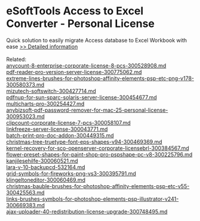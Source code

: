 # eSoftTools Access to Excel Converter - Personal License
Quick solution to easily migrate Access database to Excel Workbook with ease
[>> Detailed information](https://secure.shareit.com/shareit/product.html?productid=300877044&affiliateid=200057808)<br/><br/>Related:
<br />[anycount-8-enterprise-corporate-license-8-pcs-300528908.md](https://github.com/downloadplanet/downloadplanet/blob/main/anycount-8-enterprise-corporate-license-8-pcs-300528908.md)<br />[pdf-reader-pro-version-server-license-300775062.md](https://github.com/downloadplanet/downloadplanet/blob/main/pdf-reader-pro-version-server-license-300775062.md)<br />[extreme-lines-brushes-for-photoshop-affinity-elements-psp-etc-png-v178-300580373.md](https://github.com/downloadplanet/downloadplanet/blob/main/extreme-lines-brushes-for-photoshop-affinity-elements-psp-etc-png-v178-300580373.md)<br />[mizutech-softswitch-300427714.md](https://github.com/downloadplanet/downloadplanet/blob/main/mizutech-softswitch-300427714.md)<br />[pdfnup-for-sun-sparc-solaris-server-license-300454677.md](https://github.com/downloadplanet/downloadplanet/blob/main/pdfnup-for-sun-sparc-solaris-server-license-300454677.md)<br />[multicharts-pro-300254427.md](https://github.com/downloadplanet/downloadplanet/blob/main/multicharts-pro-300254427.md)<br />[anybizsoft-pdf-password-remover-for-mac-25-personal-license-300953023.md](https://github.com/downloadplanet/downloadplanet/blob/main/anybizsoft-pdf-password-remover-for-mac-25-personal-license-300953023.md)<br />[clipcount-corporate-license-7-pcs-300058107.md](https://github.com/downloadplanet/downloadplanet/blob/main/clipcount-corporate-license-7-pcs-300058107.md)<br />[linkfreeze-server-license-300043771.md](https://github.com/downloadplanet/downloadplanet/blob/main/linkfreeze-server-license-300043771.md)<br />[batch-print-pro-doc-addon-300449315.md](https://github.com/downloadplanet/downloadplanet/blob/main/batch-print-pro-doc-addon-300449315.md)<br />[christmas-tree-truetype-font-eps-shapes-v94-300469369.md](https://github.com/downloadplanet/downloadplanet/blob/main/christmas-tree-truetype-font-eps-shapes-v94-300469369.md)<br />[kernel-recovery-for-sco-openserver-corporate-licensebrl-300384567.md](https://github.com/downloadplanet/downloadplanet/blob/main/kernel-recovery-for-sco-openserver-corporate-licensebrl-300384567.md)<br />[flower-preset-shapes-for-paint-shop-pro-pspshape-pc-v8-300225796.md](https://github.com/downloadplanet/downloadplanet/blob/main/flower-preset-shapes-for-paint-shop-pro-pspshape-pc-v8-300225796.md)<br />[kanjilesehilfe-300060521.md](https://github.com/downloadplanet/downloadplanet/blob/main/kanjilesehilfe-300060521.md)<br />[lara-v-10-backupcd-532164.md](https://github.com/downloadplanet/downloadplanet/blob/main/lara-v-10-backupcd-532164.md)<br />[grid-symbols-for-fireworks-png-vs3-300395791.md](https://github.com/downloadplanet/downloadplanet/blob/main/grid-symbols-for-fireworks-png-vs3-300395791.md)<br />[klingeltoneditor-300060469.md](https://github.com/downloadplanet/downloadplanet/blob/main/klingeltoneditor-300060469.md)<br />[christmas-bauble-brushes-for-photoshop-affinity-elements-psp-etc-v55-300425563.md](https://github.com/downloadplanet/downloadplanet/blob/main/christmas-bauble-brushes-for-photoshop-affinity-elements-psp-etc-v55-300425563.md)<br />[links-brushes-symbols-for-photoshop-elements-psp-illustrator-v241-300669383.md](https://github.com/downloadplanet/downloadplanet/blob/main/links-brushes-symbols-for-photoshop-elements-psp-illustrator-v241-300669383.md)<br />[ajax-uploader-40-redistribution-license-upgrade-300748495.md](https://github.com/downloadplanet/downloadplanet/blob/main/ajax-uploader-40-redistribution-license-upgrade-300748495.md)